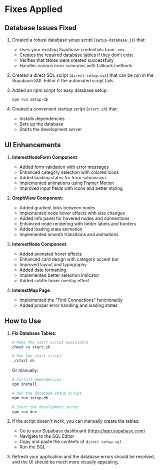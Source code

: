 # Fixes Applied

## Database Issues Fixed

1. Created a robust database setup script (`setup-database.js`) that:
   - Uses your existing Supabase credentials from `.env`
   - Creates the required database tables if they don't exist
   - Verifies that tables were created successfully
   - Handles various error scenarios with fallback methods

2. Created a direct SQL script (`direct-setup.sql`) that can be run in the Supabase SQL Editor if the automated script fails

3. Added an npm script for easy database setup:
   ```
   npm run setup-db
   ```

4. Created a convenient startup script (`start.sh`) that:
   - Installs dependencies
   - Sets up the database
   - Starts the development server

## UI Enhancements

1. **InterestNodeForm Component**:
   - Added form validation with error messages
   - Enhanced category selection with colored icons
   - Added loading states for form submission
   - Implemented animations using Framer Motion
   - Improved input fields with icons and better styling

2. **GraphView Component**:
   - Added gradient links between nodes
   - Implemented node hover effects with size changes
   - Added info panel for hovered nodes and connections
   - Enhanced node rendering with better labels and borders
   - Added loading state animation
   - Implemented smooth transitions and animations

3. **InterestNode Component**:
   - Added animated hover effects
   - Enhanced card design with category accent bar
   - Improved layout and typography
   - Added date formatting
   - Implemented better selection indicator
   - Added subtle hover overlay effect

4. **InterestMap Page**:
   - Implemented the "Find Connections" functionality
   - Added proper error handling and loading states

## How to Use

1. **Fix Database Tables**:
   ```bash
   # Make the start script executable
   chmod +x start.sh
   
   # Run the start script
   ./start.sh
   ```
   
   Or manually:
   ```bash
   # Install dependencies
   npm install
   
   # Run the database setup script
   npm run setup-db
   
   # Start the development server
   npm run dev
   ```

2. If the script doesn't work, you can manually create the tables:
   - Go to your Supabase dashboard (https://app.supabase.com)
   - Navigate to the SQL Editor
   - Copy and paste the contents of `direct-setup.sql`
   - Run the SQL

3. Refresh your application and the database errors should be resolved, and the UI should be much more visually appealing.